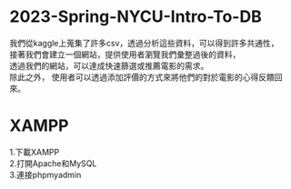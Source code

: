 # 2023-Spring-NYCU-Intro-To-DB
我們從kaggle上蒐集了許多csv，透過分析這些資料，可以得到許多共通性，  
接著我們會建立一個網站，提供使用者瀏覽我們彙整過後的資料，  
透過我們的網站，可以達成快速篩選或推薦電影的需求。  
除此之外， 使用者可以透過添加評價的方式來將他們的對於電影的心得反饋回來。  
# XAMPP
1.下載XAMPP<br>
2.打開Apache和MySQL<br>
3.連接phpmyadmin
